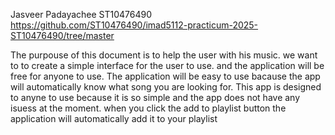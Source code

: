 Jasveer Padayachee 
ST10476490 
https://github.com/ST10476490/imad5112-practicum-2025-ST10476490/tree/master

The purpouse of this document is to help the user with his music. 
we want to to create a simple interface for the user to use. and the application will be free for anyone to use.
The application will be easy to use bacause the app will automatically know what song you are looking for. 
This app is designed to anyne to use because it is so simple and the app does not have any isuess at the moment. 
when you click the add to playlist button the application will automatically add it to your playlist 
